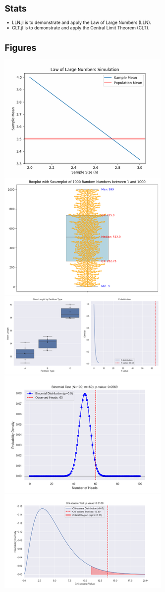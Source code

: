 # Stats
 - LLN.jl is to demonstrate and apply the Law of Large Numbers (LLN).
 - CLT.jl is to demonstrate and apply the Central Limit Theorem (CLT).
# Figures
![Alt Text](https://github.com/daite/stats/blob/main/lln_simulation.gif)
![Alt Text](https://github.com/daite/stats/blob/main/Figure_box_swarm.png)
![Alt Text](https://github.com/daite/stats/blob/main/anova.png)
![Alt Text](https://github.com/daite/stats/blob/main/binominal_test.png)
![Alt Text](https://github.com/daite/stats/blob/main/chi_square.png)
